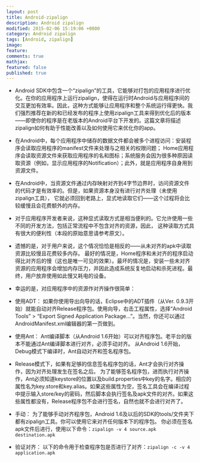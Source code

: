 ```yaml
---
layout: post
title: Android-zipalign
description: Android zipalign
modified: 2015-02-06 15:19:06 +0800
category: Android zipalign
tags: [Android, zipalign]
image:
feature:
comments: true
mathjax:
featured: false
published: true
---
```


+ Android SDK中包含一个“zipalign”的工具，它能够对打包的应用程序进行优化。在你的应用程序上运行zipalign，使得在运行时Android与应用程序间的交互更加有效率。因此，这种方式能够让应用程序和整个系统运行得更快。我们强烈推荐在新的和已经发布的程序上使用zipalign工具来得到优化后的版本——即使你的程序是在老版本的Android平台下开发的。这篇文章将描述zipalign如何有助于性能改善以及如何使用它来优化你的app。


+ 在Android中，每个应用程序中储存的数据文件都会被多个进程访问：安装程序会读取应用程序的manifest文件来处理与之相关的权限问题；
Home应用程序会读取资源文件来获取应用程序的名和图标；系统服务会因为很多种原因读取资源（例如，显示应用程序的Notification）；此外，就是应用程序自身用到资源文件。


+ 在Android中，当资源文件通过内存映射对齐到4字节边界时，访问资源文件的代码才是有效率的。但是，如果资源本身没有进行对齐处理（未使用zipalign工具），
  它就必须回到老路上，显式地读取它们——这个过程将会比较缓慢且会花费额外的内存。


+ 对于应用程序开发者来说，这种显式读取方式是相当便利的。它允许使用一些不同的开发方法，包括正常流程中不包含对齐的资源，因此，
  这种读取方式具有很大的便利性（本段的原始意思请参考原文）。


+ 遗憾的是，对于用户来说，这个情况恰恰是相反的——从未对齐的apk中读取资源比较慢且花费较多内存。
最好的情况是，Home程序和未对齐的程序启动得比对齐后的慢（这也是唯一可见的效果）。最坏的情况是，安装一些未对齐资源的应用程序会增加内存压力，并因此造成系统反复地启动和杀死进程。最终，用户放弃使用如此慢又耗电的设备。


+ 幸运的是，对应用程序中的资源作对齐操作很简单：


+ 使用ADT：
  如果你使用导出向导的话，Eclipse中的ADT插件（从Ver. 0.9.3开始）就能自动对齐Release程序包。使用向导，右击工程属性，选择“Android Tools” > “Export Signed Application Package…”。当然，你还可以通过AndroidManifest.xml编辑器的第一页做到。


+ 使用Ant：
   Ant编译脚本（从Android 1.6开始）可以对齐程序包。老平台的版本不能通过Ant编译脚本进行对齐，必须手动对齐。
  从Android 1.6开始，Debug模式下编译时，Ant自动对齐和签名程序包。


+ Release模式下，如果有足够的信息签名程序包的话，Ant才会执行对齐操作，因为对齐处理发生在签名之后。  为了能够签名程序包，进而执行对齐操作，Ant必须知道keystore的位置以及build.properties中key的名字。相应的属性名为key.store和key.alias。如果这些属性为空，签名工具会在编译过程中提示输入store/key的密码，然后脚本会执行签名及apk文件的对齐。如果这些属性都没有，Release程序包不会进行签名，自然也就不会进行对齐了。


+ 手动：
  为了能够手动对齐程序包，Android 1.6及以后的SDK的tools/文件夹下都有zipalign工具。你可以使用它来对齐任何版本下的程序包。
  你必须在签名apk文件后进行，使用以下命令：`zipalign -v 4 source.apk destination.apk`


+ 验证对齐：
  以下的命令用于检查程序包是否进行了对齐：`zipalign -c -v 4 application.apk`
